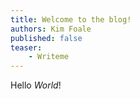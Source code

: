 ```yaml
---
title: Welcome to the blog!
authors: Kim Foale
published: false
teaser: 
    - Writeme
---
```

Hello *World*!